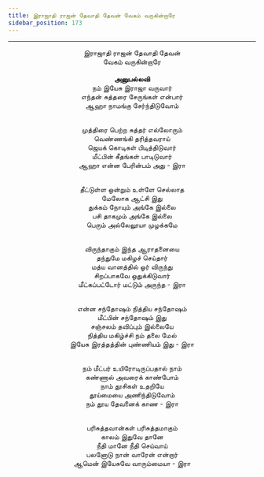 ```yaml
---
title: இராஜாதி ராஜன் தேவாதி தேவன் வேகம் வருகின்றாரே
sidebar_position: 173
---
```


---
<center>
இராஜாதி ராஜன் தேவாதி தேவன்<br/>
வேகம் வருகின்றாரே<br/>
<br/><strong>அனுபல்லவி</strong><br/>
நம் இயேசு இராஜா வருவார்<br/>
எந்தன் சுத்தரை சேருங்கள் என்பார்<br/>
ஆஹா நாமங்கு சேர்ந்திடுவோம்<br/><br/>

முத்திரை பெற்ற சுத்தர் எல்லோரும்<br/>
வெண்ணங்கி தரித்தவராய்<br/>
ஜெயக் கொடிகள் பிடித்திடுவார்<br/>
மீட்பின் கீதங்கள் பாடிடுவார்<br/>
ஆஹா என்ன பேரின்பம் அது            - இரா<br/><br/>

தீட்டுள்ள ஒன்றும் உள்ளே செல்லாத<br/>
மேலோக ஆட்சி இது<br/>
துக்கம் நோயும் அங்கே இல்லை<br/>
பசி தாகமும் அங்கே இல்லை<br/>
பெரும் அல்லேலூயா முழக்கமே<br/><br/>

விருந்தாகும் இந்த ஆராதனையை<br/>
தந்துமே மகிழச் செய்தார்<br/>
மத்ய வானத்தில் ஓர் விருந்து<br/>
சிறப்பாகவே ஒதுக்கிடுவார்<br/>
மீட்கப்பட்டோர் மட்டும் அருந்த            - இரா<br/><br/>

என்ன சந்தோஷம் நித்திய சந்தோஷம்<br/>
மீட்பின் சந்தோஷம் இது<br/>
சஞ்சலம் தவிப்பும் இல்லையே<br/>
நித்திய மகிழ்ச்சி நம் தலை மேல்<br/>
இயேசு இரத்தத்தின் புண்ணியம் இது        - இரா<br/><br/>

நம் மீட்பர் உயிரோடிருப்பதால் நாம்<br/>
கண்ணால் அவரைக் காண்போம்<br/>
நாம் தூசிகள் உதறியே<br/>
தூய்மையை அணிந்திடுவோம்<br/>
நம் தூய தேவனைக் காண                - இரா<br/><br/>

பரிசுத்தவான்கள் பரிசுத்தமாகும்<br/>
காலம் இதுவே தானே<br/>
நீதி மானே நீதி செய்வாய்<br/>
பலனோடு நான் வாரேன் என்றார்<br/>
ஆமென் இயேசுவே வாரும்மையா            - இரா
</center>